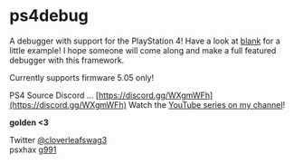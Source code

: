# ps4debug

A debugger with support for the PlayStation 4! Have a look at [blank](about:blank) for a little example! I hope someone will come along and make a full featured debugger with this framework.

Currently supports firmware 5.05 only!

PS4 Source Discord ... [https://discord.gg/WXgmWFh](https://discord.gg/WXgmWFh)  Watch the [YouTube series on my channel](https://www.youtube.com/channel/UCpqeoSj_Bfip4v9OvWP_mIQ)!

**golden <3**

Twitter [@cloverleafswag3](https://twitter.com/cloverleafswag3)  
psxhax [g991](https://www.psxhax.com/members/g991.473299/)
